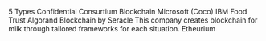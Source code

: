 5 Types
Confidential Consurtium Blockchain Microsoft (Coco)
IBM Food Trust
Algorand Blockchain by Seracle
This company creates blockchain for milk through tailored frameworks for each situation.
Etheurium
